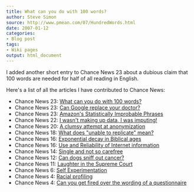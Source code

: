 ---
title: What can you do with 100 words?
author: Steve Simon
source: http://www.pmean.com/07/HundredWords.html
date: 2007-01-12
categories:
- Blog post
tags:
- Wiki pages
output: html_document
---I added another short entry to Chance News 23 about a dubious claimthat 100 words are needed for half of all reading in English.Here's a list of all the articles I have contributed to Chance News:-   Chance News 23: [What can you do with 100    words?](http://chance.dartmouth.edu/chancewiki/index.php/Chance_News_23#What_can_you_do_with_100_words.3F)-   Chance News 23: [Can Google replace your    doctor?](http://chance.dartmouth.edu/chancewiki/index.php/Chance_News_23#Can_Google_replace_your_doctor.3F)-   Chance News 23: [Amazon's Statistically Improbable    Phrases](http://chance.dartmouth.edu/chancewiki/index.php/Chance_News_23#Amazon.27s_Statistically_Improbable_Phrases)-   Chance News 22: [I wasn't making up data, I was    imputing!](http://chance.dartmouth.edu/chancewiki/index.php/Chance_News_22#I_wasn.27t_making_up_data.2C_I_was_imputing.21)-   Chance News 20: [A clumsy attempt at    anonymization](http://chance.dartmouth.edu/chancewiki/index.php/Chance_News_20#A_clumsy_attempt_at_anonymization)-   Chance News 18: [What does "unable to replicate"    mean?](http://chance.dartmouth.edu/chancewiki/index.php/Chance_News_18#What_does_.22unable_to_replicate.22_mean.3F)-   Chance News 16: [Exponential decay in Biblical    ages](http://chance.dartmouth.edu/chancewiki/index.php/Chance_News_16#Exponential_decay_in_Biblical_ages)-   Chance News 16: [Use and Reliability of Internet    information](http://chance.dartmouth.edu/chancewiki/index.php/Chance_News_16#Use_and_Reliability_of_Internet_information)-   Chance News 14: [Single and not so    carefree](http://chance.dartmouth.edu/chancewiki/index.php/Chance_News_14#Single_and_not_so_carefree)-   Chance News 12: [Can dogs sniff out    cancer?](http://chance.dartmouth.edu/chancewiki/index.php/Chance_News_12#Can_dogs_sniff_out_cancer.3F)-   Chance News 11: [Laughter in the Supreme    Court](http://chance.dartmouth.edu/chancewiki/index.php/Chance_News_11#Laughter_in_the_Supreme_Court)-   Chance News 6: [Self    Experimentation](http://chance.dartmouth.edu/chancewiki/index.php/Chance_News_6#Self_Experimentation)-   Chance News 4: [Racial    profiling](http://chance.dartmouth.edu/chancewiki/index.php/Chance_News_4#Racial_Profiling)-   Chance News 4: [Can you get fired over the wording of a    questionnaire](http://chance.dartmouth.edu/chancewiki/index.php/Chance_News_4#Can_you_get_fired_over_the_wording_of_a_questionnaire.3F)
